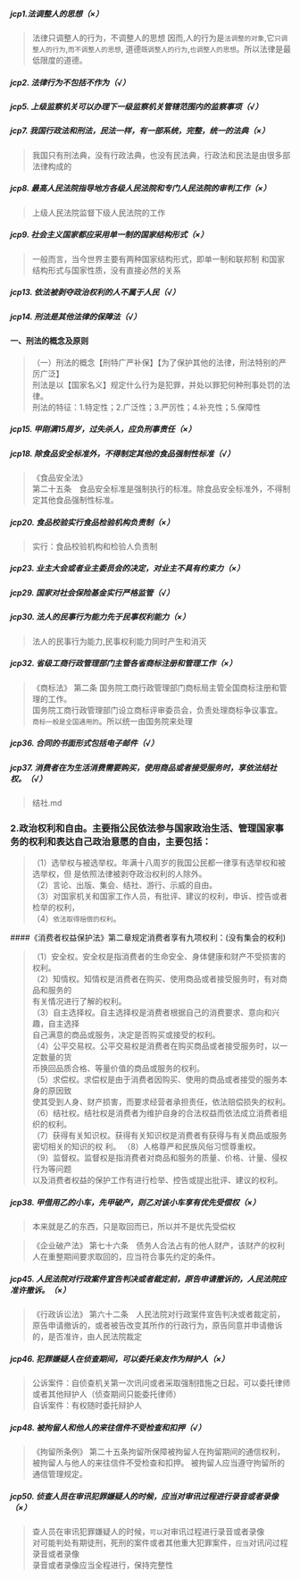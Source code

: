##### jcp1.法调整人的思想（×）
>   法律只调整人的行为，不调整人的思想
>   因而,人的行为是`法调整的对象`,它`只调整人的行为`,`而不调整人的思想`,
    道德`既调整人的行为`,`也调整人的思想`。所以法律是最低限度的道德。
    
##### jcp2. 法律行为不包括不作为（√）

##### jcp5. 上级监察机关可以办理下一级监察机关管辖范围内的监察事项（√）

##### jcp7. 我国行政法和刑法，民法一样，有一部系统，完整，统一的法典（×）
>   我国只有刑法典，没有行政法典，也没有民法典，行政法和民法是由很多部法律构成的

##### jcp8. 最高人民法院指导地方各级人民法院和专门人民法院的审判工作（×）
>   上级人民法院监督下级人民法院的工作

##### jcp9. 社会主义国家都应采用单一制的国家结构形式（×）
>   一般而言，当今世界主要有两种国家结构形式，即单一制和联邦制
    和国家结构形式与国家性质，没有直接必然的关系
    
##### jcp13. 依法被剥夺政治权利的人不属于人民（√）

##### jcp14. 刑法是其他法律的保障法（√）

#### 一、刑法的概念及原则
>   （一）刑法的概念【刑特广严补保】【为了保护其他的法律，刑法特别的严厉广泛】       
        刑法是以【国家名义】规定什么行为是犯罪，并处以罪犯何种刑事处罚的法律。      
        刑法的特征：1.特定性；2.广泛性；3.严厉性；4.补充性；5.保障性   
        
##### jcp15. 甲刚满15周岁，过失杀人，应负刑事责任（×）

##### jcp18. 除食品安全标准外，不得制定其他的食品强制性标准（√）
>   《食品安全法》     
    第二十五条　食品安全标准是强制执行的标准。除食品安全标准外，不得制定其他食品强制性标准。   

##### jcp20. 食品校验实行食品检验机构负责制（×）
>   实行：食品校验机构和检验人负责制

##### jcp23. 业主大会或者业主委员会的决定，对业主不具有约束力（×）

##### jcp29. 国家对社会保险基金实行严格监管（√）

##### jcp30. 法人的民事行为能力先于民事权利能力（×）
>   法人的民事行为能力,民事权利能力同时产生和消灭

##### jcp32. 省级工商行政管理部门主管各省商标注册和管理工作（×）
>   《商标法》
    第二条 国务院工商行政管理部门商标局主管全国商标注册和管理的工作。    
    国务院工商行政管理部门设立商标评审委员会，负责处理商标争议事宜。    
    `商标一般是全国通用的`。所以统一由国务院来处理    

##### jcp36. 合同的书面形式包括电子邮件（√）

##### jcp37. 消费者在为生活消费需要购买，使用商品或者接受服务时，享依法结社权。（√）
>   结社.md

### 2.政治权利和自由。主要指公民依法参与国家政治生活、管理国家事务的权利和表达自己政治意愿的自由，主要包括：
>   （1）选举权与被选举权。年满十八周岁的我国公民都一律享有选举权和被选举权，但
    是依照法律被剥夺政治权利的人除外。    
    （2）言论、出版、集会、结社、游行、示威的自由。    
    （3）对国家机关和国家工作人员，有批评、建议的权利，申诉、控告或者检举的权利，    
    （4）`依法取得赔偿的权利`。    

####《消费者权益保护法》第二章规定消费者享有九项权利：(没有集会的权利)
>   （1）安全权。安全权是指消费者的生命安全、身体健康和财产不受损害的权利。       
    （2）知情权。知情权是消费者在购买、使用商品或者接受服务时，有对商品和服务的       
        有关情况进行了解的权利。       
    （3）自主选择权。自主选择权是消费者根据自己的消费要求、意向和兴趣，自主选择       
        自己满意的商品或服务，决定是否购买或接受的权利。       
    （4）公平交易权。公平交易权是消费者在购买商品或者接受服务时，以一定数量的货       
    币换回品质合格、等量价值的商品或服务的权利。       
    （5）求偿权。求偿权是由于消费者因购买、使用的商品或者接受的服务本身的原因致       
        使其受到人身、财产损害，而要求经营者承担责任，依法赔偿损失的权利。       
    （6）结社权。结社权是消费者为维护自身的合法权益而依法成立消费者组织的权利。       
    （7）获得有关知识权。获得有关知识权是消费者有获得与有关商品或服务密切相关的知识的权       利。
    （8）人格尊严和民族风俗习惯尊重权。       
    （9）监督权。监督权是指消费者对商品和服务的质量、价格、计量、侵权行为等问题       
    以及消费者权益的保护工作有进行检举、控告或提出批评、建议的权利。 
    
##### jcp38. 甲借用乙的小车，先甲破产，则乙对该小车享有优先受偿权（×）
>   本来就是乙的东西，只是取回而已，所以并不是优先受偿权
    
>   《企业破产法》
    第七十六条　债务人合法占有的他人财产，该财产的权利人在重整期间要求取回的，应当符合事先约定的条件。


##### jcp45. 人民法院对行政案件宣告判决或者裁定前，原告申请撤诉的，人民法院应准许撤诉。（×）
>   《行政诉讼法》
    第六十二条　人民法院对行政案件宣告判决或者裁定前，原告申请撤诉的，或者被告改变其所作的行政行为，原告同意并申请撤诉的，是否准许，由人民法院裁定
    

##### jcp46. 犯罪嫌疑人在侦查期间，可以委托亲友作为辩护人（×）
>   公诉案件：自侦查机关第一次讯问或者采取强制措施之日起，可以委托律师或者其他辩护人（侦查期间只能委托律师）   
    自诉案件：有权随时委托辩护人   

##### jcp48. 被拘留人和他人的来往信件不受检查和扣押（√）
>   《拘留所条例》
    第二十五条拘留所保障被拘留人在拘留期间的通信权利，被拘留人与他人的来往信件不受检查和扣押。
    被拘留人应当遵守拘留所的通信管理规定。

##### jcp50. 侦查人员在审讯犯罪嫌疑人的时候，应当对审讯过程进行录音或者录像（×）
>   查人员在审讯犯罪嫌疑人的时候，``可以``对审讯过程进行录音或者录像     
    对可能判处有期徒刑，死刑的案件或者其他重大犯罪案件，``应当``对讯问过程录音或者录像     
>   录音或者录像应当全程进行，保持完整性     
  